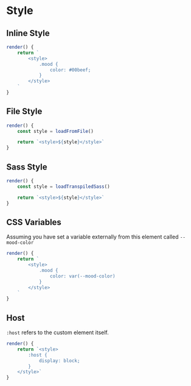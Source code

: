 # Style

## Inline Style

```javascript
render() {
    return `
        <style>
            .mood {
                color: #00beef;
            }
        </style>
    `
}
```

## File Style

```js
render() {
    const style = loadFromFile()

    return `<style>${style}</style>`
}
```

## Sass Style

```js
render() {
    const style = loadTranspiledSass()

    return `<style>${style}</style>`
}
```

## CSS Variables
Assuming you have set a variable externally from this element called `--mood-color`

```js
render() {
    return `
        <style>
            .mood {
                color: var(--mood-color)
            }
        </style>
    `
}
```

## Host

`:host` refers to the custom element itself.

```js
render() {
    return `<style>
        :host {
            display: block;
        }
    </style>`
}
```